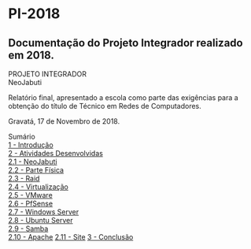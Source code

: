 # PI-2018  
## Documentação do Projeto Integrador realizado em 2018.  
  
PROJETO INTEGRADOR   
    NeoJabuti

Relatório final, apresentado a escola como parte das exigências para a obtenção do título de Técnico em Redes de Computadores.

Gravatá, 17 de Novembro de 2018.

Sumário   
[1 - Introdução](https://github.com/FrndTorres/PI-2018/blob/master/T%C3%B3picos/1%20-%20PI%20introdu%C3%A7%C3%A3o)   
[2 - Atividades Desenvolvidas](https://github.com/FrndTorres/PI-2018/blob/master/T%C3%B3picos/2%20-%20Atividades%20Desenvolvidas)   
[2.1 - NeoJabuti](https://github.com/FrndTorres/PI-2018/blob/master/T%C3%B3picos/2.1%20-%20NeoJabuti)   
[2.2 - Parte Física](https://github.com/FrndTorres/PI-2018/blob/master/T%C3%B3picos/2.2%20-%20Parte%20F%C3%ADsica)   
[2.3 - Raid](https://github.com/FrndTorres/PI-2018/blob/master/T%C3%B3picos/2.3%20-%20Raid)   
[2.4 - Virtualização](https://github.com/FrndTorres/PI-2018/blob/master/T%C3%B3picos/2.4%20Virtualiza%C3%A7%C3%A3o)   
[2.5 - VMware](https://github.com/FrndTorres/PI-2018/blob/master/T%C3%B3picos/2.5%20-%20VMware%20ESXi)   
[2.6 - PfSense](https://github.com/FrndTorres/PI-2018/blob/master/T%C3%B3picos/2.6%20-%20PfSense)   
[2.7 - Windows Server](https://github.com/FrndTorres/PI-2018/blob/master/T%C3%B3picos/2.7%20-%20Windows%20Server)   
[2.8 - Ubuntu Server](https://github.com/FrndTorres/PI-2018/blob/master/T%C3%B3picos/2.8%20-%20Ubuntu%20Server)   
[2.9 - Samba](https://github.com/FrndTorres/PI-2018/blob/master/T%C3%B3picos/2.9%20-%20Samba)   
[2.10 - Apache](https://github.com/FrndTorres/PI-2018/blob/master/T%C3%B3picos/2.10%20-%20Apache)
[2.11 - Site](https://github.com/FrndTorres/PI-2018/blob/master/T%C3%B3picos/2.11%20-%20Site)
[3 - Conclusão](https://github.com/FrndTorres/PI-2018/blob/master/T%C3%B3picos/3%20-%20Conclus%C3%A3o)
